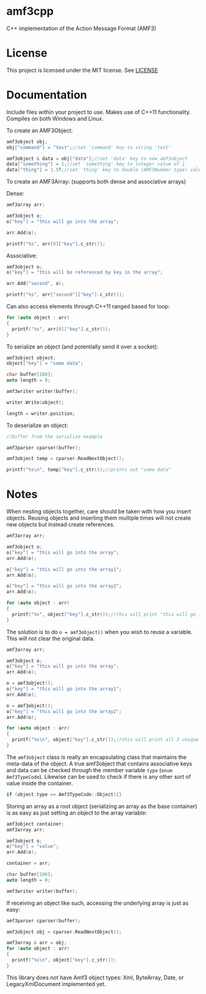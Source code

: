 amf3cpp
=======

C++ implementation of the Action Message Format (AMF3)

# License #

This project is licensed under the MIT license. See [LICENSE](https://github.com/Daizee/amf3cpp/blob/master/LICENSE)

# Documentation #

Include files within your project to use. Makes use of C++11 functionality. Compiles on both Windows and Linux.

To create an AMF3Object:

```C++
amf3object obj;
obj["command"] = "test";//set 'command' key to string 'test'

amf3object & data = obj["data"];//set 'data' key to new amf3object
data["something"] = 1;//set 'something' key to integer value of 1
data["thing"] = 1.5f;//set 'thing' key to double (AMF3Number type) value of 1.5
```

To create an AMF3Array: (supports both dense and associative arrays)

Dense:
```C++
amf3array arr;

amf3object o;
o["key"] = "this will go into the array";

arr.Add(o);

printf("%s", arr[0]["key"].c_str());
```

Associative:
```C++
amf3object o;
o["key"] = "this will be referenced by key in the array";

arr.Add("second", o);

printf("%s", arr["second"]["key"].c_str());
```

Can also access elements through C++11 ranged based for loop:
```C++
for (auto object : arr)
{
  printf("%s", arr[0]["key"].c_str());
}
```

To serialize an object (and potentially send it over a socket):

```C++
amf3object object;
object["key"] = "some data";

char buffer[100];
auto length = 0;

amf3writer writer(buffer);

writer.Write(object);

length = writer.position;
```

To deserialize an object:

```C++
//buffer from the serialize example

amf3parser cparser(buffer);

amf3object temp = cparser.ReadNextObject();

printf("%s\n", temp["key"].c_str());//prints out "some data"

```

# Notes #

When nesting objects together, care should be taken with how you insert objects. Reusing objects and inserting them multiple times will not create new objects but instead create references.
```C++
amf3array arr;

amf3object o;
o["key"] = "this will go into the array";
arr.Add(o);

o["key"] = "this will go into the array1";
arr.Add(o);

o["key"] = "this will go into the array2";
arr.Add(o);

for (auto object : arr)
{
  printf("%s", object["key"].c_str());//this will print "this will go into the array2" x3 times
}
```

The solution is to do `o = amf3object()` when you wish to reuse a variable. This will not clear the original data.

```C++
amf3array arr;

amf3object o;
o["key"] = "this will go into the array";
arr.Add(o);

o = amf3object();
o["key"] = "this will go into the array1";
arr.Add(o);

o = amf3object();
o["key"] = "this will go into the array2";
arr.Add(o);

for (auto object : arr)
{
  printf("%s\n", object["key"].c_str());//this will print all 3 unique lines correctly
}
```

The `amf3object` class is really an encapsulating class that maintains the meta-data of the object. A true amf3object that contains associative keys and data can be checked through the member variable `type` (`enum Amf3TypeCode`). Likewise can be used to check if there is any other sort of value inside the container.

```C++
if (object.type == Amf3TypeCode::Object){}
```

Storing an array as a root object (serializing an array as the base container) is as easy as just setting an object to the array variable:

```C++
amf3object container;
amf3array arr;

amf3object o;
o["key"] = "value";
arr.Add(o);

container = arr;

char buffer[100];
auto length = 0;

amf3writer writer(buffer);
```

If receiving an object like such, accessing the underlying array is just as easy:

```C++
amf3parser cparser(buffer);

amf3object obj = cparser.ReadNextObject();

amf3array & arr = obj;
for (auto object : arr)
{
  printf("%s\n", object["key"].c_str());
}
```

This library does not have Amf3 object types: Xml, ByteArray, Date, or LegacyXmlDocument implemented yet.
